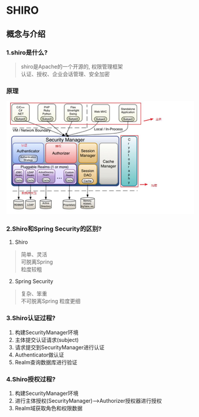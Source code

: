 # SHIRO

## 概念与介绍
### 1.shiro是什么?
> shiro是Apache的一个开源的, 权限管理框架  
> 认证、授权、企业会话管理、安全加密  

### 原理
![Image text](https://github.com/Fanxx7201/summary/blob/master/img/shiro.jpg)

### 2.Shiro和Spring Security的区别?
1. Shiro
> 简单、灵活  
> 可脱离Spring  
> 粒度较粗
2. Spring Security
> 复杂、笨重  
> 不可脱离Spring
> 粒度更细

### 3.Shiro认证过程?
1. 构建SecurityManager环境
2. 主体提交认证请求(subject)
3. 请求提交到SecurityManager进行认证
4. Authenticator做认证
5. Realm查询数据库进行验证

### 4.Shiro授权过程?
1. 构建SecurityManager环境
2. 进行主体授权(SecurityManager)-->Authorizer授权器进行授权
3. Realm域获取角色和权限数据





